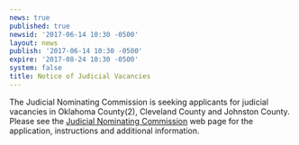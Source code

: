```yaml
---
news: true
published: true
newsid: '2017-06-14 10:30 -0500'
layout: news
publish: '2017-06-14 10:30 -0500'
expire: '2017-08-24 10:30 -0500'
system: false
title: Notice of Judicial Vacancies
---
```

The Judicial Nominating Commission is seeking applicants for judicial vacancies in Oklahoma County(2), Cleveland County and Johnston County. Please see the <a href="http://www.oscn.net/jnc/about" target="_blank">Judicial Nominating Commission</a> web page for the application, instructions and additional information.